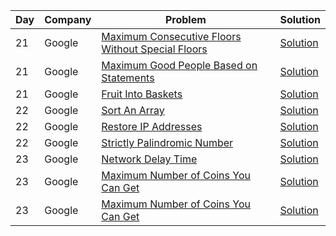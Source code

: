 | Day | Company | Problem                                                                                                                                | Solution                                                                                                                                         |
| --- | ------- | -------------------------------------------------------------------------------------------------------------------------------------- | ------------------------------------------------------------------------------------------------------------------------------------------------ |
| 21  | Google  | [Maximum Consecutive Floors Without Special Floors ](https://leetcode.com/problems/maximum-consecutive-floors-without-special-floors/) | [Solution](https://github.com/vickyguptaa7/6_Companies_30_Days_Challenge/blob/main/Google/Maximum_Consecutive_Floors_Without_Special_Floors.cpp) |
| 21  | Google  | [Maximum Good People Based on Statements ](https://leetcode.com/problems/maximum-good-people-based-on-statements/)                     | [Solution](https://github.com/vickyguptaa7/6_Companies_30_Days_Challenge/blob/main/Google/Maximum_Good_People_Based_on_Statements.cpp)           |
| 21  | Google  | [Fruit Into Baskets ](https://leetcode.com/problems/fruit-into-baskets/)                                                               | [Solution](https://github.com/vickyguptaa7/6_Companies_30_Days_Challenge/blob/main/Google/Fruit_Into_Baskets.cpp)                                |
| 22  | Google  | [Sort An Array ](https://leetcode.com/problems/sort-an-array/)                                                                         | [Solution](https://github.com/vickyguptaa7/6_Companies_30_Days_Challenge/blob/main/Google/Sort_An_Array.cpp)                                     |
| 22  | Google  | [ Restore IP Addresses ](https://leetcode.com/problems/restore-ip-addresses/)                                                          | [Solution](https://github.com/vickyguptaa7/6_Companies_30_Days_Challenge/blob/main/Google/Restore_IP_Addresses.cpp)                                     |
| 22  | Google  | [ Strictly Palindromic Number ](https://leetcode.com/problems/restore-ip-addresses/)                                                          | [Solution](https://github.com/vickyguptaa7/6_Companies_30_Days_Challenge/blob/main/Google/Strictly_Palindromic_Number.cpp)                                     |
| 23  | Google  | [ Network Delay Time ](https://leetcode.com/problems/network-delay-time/)                                                          | [Solution](https://github.com/vickyguptaa7/6_Companies_30_Days_Challenge/blob/main/Google/Network_Delay_Time.cpp)                                     |
| 23  | Google  | [ Maximum Number of Coins You Can Get ](https://leetcode.com/problems/maximum-number-of-coins-you-can-get/)                                                          | [Solution](https://github.com/vickyguptaa7/6_Companies_30_Days_Challenge/blob/main/Google/Maximum_Number_of_Coins_You_Can_Get.cpp)                                     |
| 23  | Google  | [ Maximum Number of Coins You Can Get ](https://leetcode.com/problems/k-divisible-elements-subarrays/)                                                          | [Solution](https://github.com/vickyguptaa7/6_Companies_30_Days_Challenge/blob/main/Google/K_Divisible_Elements_Subarrays.cpp)                                     |

